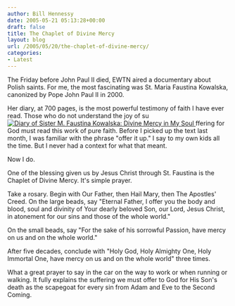 ```yaml
---
author: Bill Hennessy
date: 2005-05-21 05:13:28+00:00
draft: false
title: The Chaplet of Divine Mercy
layout: blog
url: /2005/05/20/the-chaplet-of-divine-mercy/
categories:
- Latest
---
```


The Friday before John Paul II died, EWTN aired a documentary about Polish saints.  For me, the most fascinating was St. Maria Faustina Kowalska, canonized by Pope John Paul II in 2000.

Her diary, at 700 pages, is the most powerful testimony of faith I have ever read.  Those who do not understand the joy of su[![Diary of Sister M. Faustina Kowalska: Divine Mercy in My Soul](https://images.amazon.com/images/P/0944203043.01._SCMZZZZZZZ_.jpg)
](https://www.amazon.com/exec/obidos/redirect?tag=manalangcom-20%26link_code=xm2%26camp=2025%26creative=165953%26path=https://www.amazon.com/gp/redirect.html%253fASIN=0944203043%2526location=/o/ASIN/0944203043%25253FSubscriptionId=0EMV44A9A5YT1RVDGZ82)ffering for God must read this work of pure faith.  Before I picked up the text last month, I was familiar with the phrase "offer it up."  I say to my own kids all the time.  But I never had a context for what that meant.

Now I do.

One of the blessing given us by Jesus Christ through St. Faustina is the Chaplet of Divine Mercy.  It's simple prayer.

Take a rosary.  Begin with Our Father, then Hail Mary, then The Apostles' Creed.  On the large beads, say "Eternal Father, I offer you the body and blood, soul and divinity of Your dearly beloved Son, our Lord, Jesus Christ, in atonement for our sins and those of the whole world."

On the small beads, say "For the sake of his sorrowful Passion, have mercy on us and on the whole world."

After five decades, conclude with "Holy God, Holy Almighty One, Holy Immortal One, have mercy on us and on the whole world" three times.

What a great prayer to say in the car on the way to work or when running or walking.  It fully explains the suffering we must offer to God for His Son's death as the scapegoat for every sin from Adam and Eve to the Second Coming.

